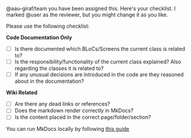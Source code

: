 @aau-giraf/team you have been assigned this. Here's your checklist. I marked @user as the reviewer, but you might change it as you like.

Please use the following checklist:

**Code Documentation Only**

- [ ] Is there documented which BLoCs/Screens the current class is related to?
- [ ] Is the responsibility/functionality of the current class explained? Also regarding the classes it is related to?
- [ ] If any unusual decisions are introduced in the code are they reasoned about in the documentation?
 
**Wiki Related**

- [ ] Are there any dead links or references?
- [ ] Does the markdown render correctly in MkDocs?
- [ ] Is the content placed in the correct page/folder/section?

You can run MkDocs locally by following [this guide](../../writing_wiki.md#running-locally)